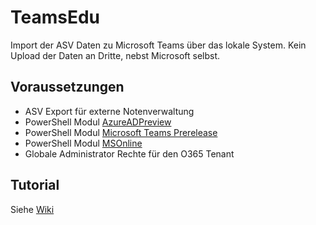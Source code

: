 ﻿# TeamsEdu

Import der ASV Daten zu Microsoft Teams über das lokale System. Kein Upload der Daten an Dritte, nebst Microsoft selbst.


## Voraussetzungen

* ASV Export für externe Notenverwaltung
* PowerShell Modul [AzureADPreview](https://www.powershellgallery.com/packages/AzureADPreview/2.0.2.105)
* PowerShell Modul [Microsoft Teams Prerelease](https://www.powershellgallery.com/packages/MicrosoftTeams/1.1.5-preview)
* PowerShell Modul [MSOnline](https://www.powershellgallery.com/packages/MSOnline/1.1.183.57)
* Globale Administrator Rechte für den O365 Tenant


## Tutorial

Siehe [Wiki](https://github.com/mhupfauer/TeamsEducation/wiki)
